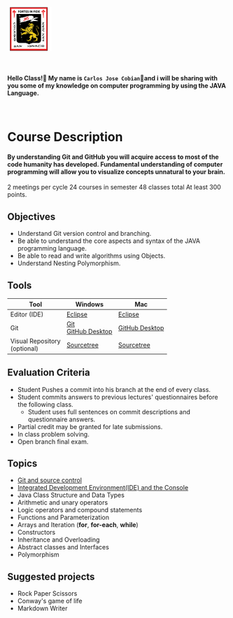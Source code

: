 <img    src="images/csi.png" 
        title="Colegio San Ignacio" 
        width="20%" 
        height="20%" />

<br>

#### Hello Class!👋 My name is `Carlos Jose Cobian`🧙and i will be sharing with you some of my knowledge on computer programming by using the JAVA Language.

<br>

# Course Description
#### By understanding Git and GitHub you will acquire access to most of the code humanity has developed. Fundamental understanding of computer programming will allow you to visualize concepts unnatural to your brain. 

2 meetings per cycle
24 courses in semester
48 classes total
At least 300 points.

## Objectives
* Understand Git version control and branching.
* Be able to understand the core aspects and syntax of the JAVA programming language.
* Be able to read and write algorithms using Objects.  
* Understand Nesting Polymorphism.

## Tools

| Tool | Windows | Mac |
|----------|----------|----------|
| Editor (IDE) | [Eclipse](https://www.eclipse.org/downloads/) | [Eclipse](https://www.eclipse.org/downloads/) |
| Git | [Git](https://git-scm.com/downloads) <br> [GitHub Desktop](https://desktop.github.com/) | [GitHub Desktop](https://desktop.github.com/) |
| Visual Repository <br>(optional) | [Sourcetree](https://www.sourcetreeapp.com/)| [Sourcetree](https://www.sourcetreeapp.com/) |

## Evaluation Criteria
* Student Pushes a commit into his branch at the end of every class. 
* Student commits answers to previous lectures' questionnaires before the following class. 
   - Student uses full sentences on commit descriptions and questionnaire answers. 
* Partial credit may be granted for late submissions.
* In class problem solving.
* Open branch final exam. 

## Topics
* [Git and source control](/../../tree/main/Modules/Module1/Module1.md)
* [Integrated Development Environment(IDE) and the Console](/../../tree/main/Modules/Module2/Module2.md)
* Java Class Structure and Data Types
* Arithmetic and unary operators
* Logic operators and compound statements
* Functions and Parameterization
* Arrays and Iteration (**for**, **for-each**, **while**)
* Constructors
* Inheritance and Overloading
* Abstract classes and Interfaces
* Polymorphism

## Suggested projects
* Rock Paper Scissors
* Conway's game of life
* Markdown Writer
